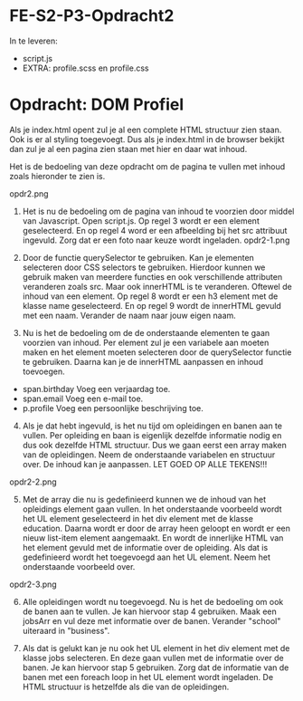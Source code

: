# FE-S2-P3-Opdracht2

In te leveren:
- script.js
- EXTRA: profile.scss en profile.css

# Opdracht: DOM Profiel
Als je index.html opent zul je al een complete HTML structuur zien staan. Ook is er al styling toegevoegt. 
Dus als je index.html in de browser bekijkt dan zul je al een pagina zien staan met hier en daar wat inhoud.

Het is de bedoeling van deze opdracht om de pagina te vullen met inhoud zoals hieronder te zien is. 

opdr2.png

1. Het is nu de bedoeling om de pagina van inhoud te voorzien door middel van Javascript. 
Open script.js. Op regel 3 wordt er een element geselecteerd. 
En op regel 4 word er een afbeelding bij het src attribuut ingevuld. 
Zorg dat er een foto naar keuze wordt ingeladen. 
opdr2-1.png
 
2. Door de functie querySelector te gebruiken. Kan je elementen selecteren door CSS selectors te gebruiken. 
Hierdoor kunnen we gebruik maken van meerdere functies en ook verschillende attributen veranderen zoals src. 
Maar ook innerHTML is te veranderen. Oftewel de inhoud van een element. 
Op regel 8 wordt er een h3 element met de klasse name geselecteerd. 
En op regel 9 wordt de innerHTML gevuld met een naam. 
Verander de naam naar jouw eigen naam. 
 
3. Nu is het de bedoeling om de de onderstaande elementen te gaan voorzien van inhoud. 
Per element zul je een variabele aan moeten maken en het element moeten selecteren door de querySelector functie te gebruiken. Daarna kan je de innerHTML aanpassen en inhoud toevoegen. 
  - span.birthday
  Voeg een verjaardag toe.
  - span.email
  Voeg een e-mail toe.
  - p.profile
  Voeg een persoonlijke beschrijving toe.
 
4. Als je dat hebt ingevuld, is het nu tijd om opleidingen en banen aan te vullen. 
Per opleiding en baan is eigenlijk dezelfde informatie nodig en dus ook dezelfde HTML structuur. 
Dus we gaan eerst een array maken van de opleidingen. 
Neem de onderstaande variabelen en structuur over. De inhoud kan je aanpassen. 
LET GOED OP ALLE TEKENS!!!

opdr2-2.png
 
5. Met de array die nu is gedefinieerd kunnen we de inhoud van het opleidings element gaan vullen. 
In het onderstaande voorbeeld wordt het UL element geselecteerd in het div element met de klasse education. 
Daarna wordt er door de array heen geloopt en wordt er een nieuw list-item element aangemaakt. 
En wordt de innerlijke HTML van het element gevuld met de informatie over de opleiding. Als dat is gedefinieerd wordt het toegevoegd aan het UL element. 
Neem het onderstaande voorbeeld over. 

opdr2-3.png
 
6. Alle opleidingen wordt nu toegevoegd. Nu is het de bedoeling om ook de banen aan te vullen. 
Je kan hiervoor stap 4 gebruiken.
Maak een jobsArr en vul deze met informatie over de banen. Verander "school" uiteraard in "business". 
 
7. Als dat is gelukt kan je nu ook het UL element in het div element met de klasse jobs selecteren. 
En deze gaan vullen met de informatie over de banen. 
Je kan hiervoor stap 5 gebruiken. 
Zorg dat de informatie van de banen met een foreach loop in het UL element wordt ingeladen. 
De HTML structuur is hetzelfde als die van de opleidingen. 
